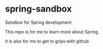 # spring-sandbox
Sandbox for Spring development

This repo is for me to learn more about Spring

It is also for me to get to grips with github
